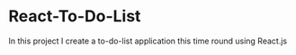 # React-To-Do-List
In this project I create a to-do-list application this time round using React.js
